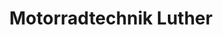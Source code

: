 ---
title: "Motorradtechnik Luther"
url: /bad-blankenburg/motorradtechnik-luther/
shop: Motorrad
---